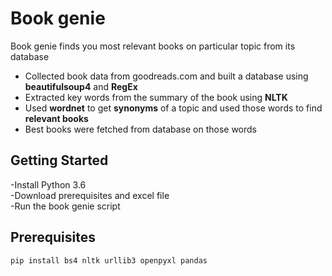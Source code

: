# Book genie   
Book genie finds you most relevant books on particular topic from its database    

- Collected book data from goodreads.com and built a database using **beautifulsoup4** and **RegEx**    
- Extracted key words from the summary of the book using **NLTK**    
- Used **wordnet** to get **synonyms** of a topic and used those words to find **relevant books**    
- Best books were fetched from database on those words    
    

## Getting Started

    
  
-Install Python 3.6   
-Download prerequisites and excel file              
-Run the book genie script     


## Prerequisites   

```
pip install bs4 nltk urllib3 openpyxl pandas         